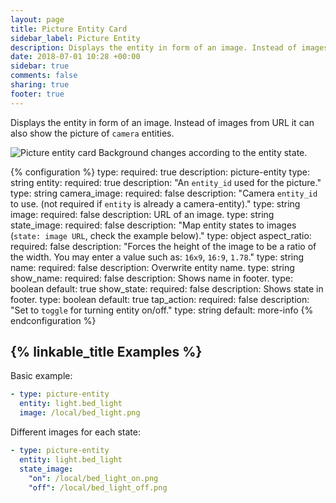 ```yaml
---
layout: page
title: Picture Entity Card
sidebar_label: Picture Entity
description: Displays the entity in form of an image. Instead of images from URL it can also show the picture of `camera` entities.
date: 2018-07-01 10:28 +00:00
sidebar: true
comments: false
sharing: true
footer: true
---
```


Displays the entity in form of an image. Instead of images from URL it can also show the picture of `camera` entities.

<p class='img'>
  <img src='/images/lovelace/lovelace_picture_entity.gif' alt='Picture entity card'>
  Background changes according to the entity state.
</p>

{% configuration %}
type:
  required: true
  description: picture-entity
  type: string
entity:
  required: true
  description: "An `entity_id` used for the picture."
  type: string
camera_image:
  required: false
  description: "Camera `entity_id` to use. (not required if `entity` is already a camera-entity)."
  type: string
image:
  required: false
  description: URL of an image.
  type: string
state_image:
  required: false
  description: "Map entity states to images (`state: image URL`, check the example below)."
  type: object
aspect_ratio:
  required: false
  description: "Forces the height of the image to be a ratio of the width. You may enter a value such as: `16x9`, `16:9`, `1.78`."
  type: string
name:
  required: false
  description: Overwrite entity name.
  type: string
show_name:
  required: false
  description: Shows name in footer.
  type: boolean
  default: true
show_state:
  required: false
  description: Shows state in footer.
  type: boolean
  default: true
tap_action:
  required: false
  description: "Set to `toggle` for turning entity on/off."
  type: string
  default: more-info
{% endconfiguration %}

## {% linkable_title Examples %}

Basic example:

```yaml
- type: picture-entity
  entity: light.bed_light
  image: /local/bed_light.png
```

Different images for each state:

```yaml
- type: picture-entity
  entity: light.bed_light
  state_image:
    "on": /local/bed_light_on.png
    "off": /local/bed_light_off.png
```
